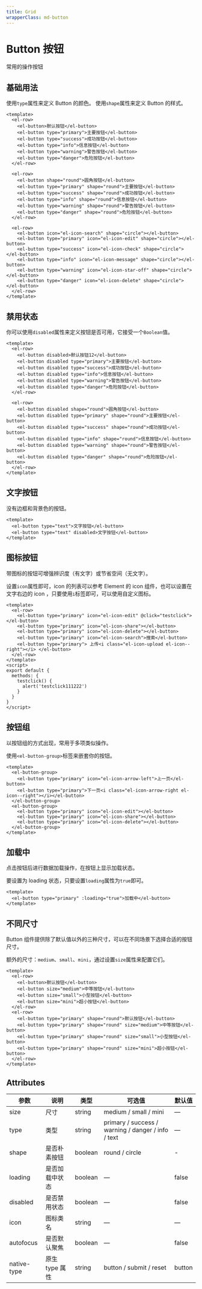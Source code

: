 ```yaml
---
title: Grid
wrapperClass: md-button
---
```


# Button 按钮

常用的操作按钮

## 基础用法

使用`type`属性来定义 Button 的颜色。 使用`shape`属性来定义 Button 的样式。

```vue demo
<template>
  <el-row>
    <el-button>默认按钮</el-button>
    <el-button type="primary">主要按钮</el-button>
    <el-button type="success">成功按钮</el-button>
    <el-button type="info">信息按钮</el-button>
    <el-button type="warning">警告按钮</el-button>
    <el-button type="danger">危险按钮</el-button>
  </el-row>

  <el-row>
    <el-button shape="round">圆角按钮</el-button>
    <el-button type="primary" shape="round">主要按钮</el-button>
    <el-button type="success" shape="round">成功按钮</el-button>
    <el-button type="info" shape="round">信息按钮</el-button>
    <el-button type="warning" shape="round">警告按钮</el-button>
    <el-button type="danger" shape="round">危险按钮</el-button>
  </el-row>

  <el-row>
    <el-button icon="el-icon-search" shape="circle"></el-button>
    <el-button type="primary" icon="el-icon-edit" shape="circle"></el-button>
    <el-button type="success" icon="el-icon-check" shape="circle"></el-button>
    <el-button type="info" icon="el-icon-message" shape="circle"></el-button>
    <el-button type="warning" icon="el-icon-star-off" shape="circle"></el-button>
    <el-button type="danger" icon="el-icon-delete" shape="circle"></el-button>
  </el-row>
</template>
```

## 禁用状态

你可以使用`disabled`属性来定义按钮是否可用，它接受一个`Boolean`值。

```vue demo
<template>
  <el-row>
    <el-button disabled>默认按钮12</el-button>
    <el-button disabled type="primary">主要按钮</el-button>
    <el-button disabled type="success">成功按钮</el-button>
    <el-button disabled type="info">信息按钮</el-button>
    <el-button disabled type="warning">警告按钮</el-button>
    <el-button disabled type="danger">危险按钮</el-button>
  </el-row>

  <el-row>
    <el-button disabled shape="round">圆角按钮</el-button>
    <el-button disabled type="primary" shape="round">主要按钮</el-button>
    <el-button disabled type="success" shape="round">成功按钮</el-button>
    <el-button disabled type="info" shape="round">信息按钮</el-button>
    <el-button disabled type="warning" shape="round">警告按钮</el-button>
    <el-button disabled type="danger" shape="round">危险按钮</el-button>
  </el-row>
</template>
```

## 文字按钮

没有边框和背景色的按钮。

```vue demo
<template>
  <el-button type="text">文字按钮</el-button>
  <el-button type="text" disabled>文字按钮</el-button>
</template>
```

## 图标按钮

带图标的按钮可增强辨识度（有文字）或节省空间（无文字）。

设置`icon`属性即可，icon 的列表可以参考 Element 的 icon 组件，也可以设置在文字右边的 icon ，只要使用`i`标签即可，可以使用自定义图标。

```vue demo
<template>
  <el-row>
    <el-button type="primary" icon="el-icon-edit" @click="testclick"></el-button>
    <el-button type="primary" icon="el-icon-share"></el-button>
    <el-button type="primary" icon="el-icon-delete"></el-button>
    <el-button type="primary" icon="el-icon-search">搜索</el-button>
    <el-button type="primary"> 上传<i class="el-icon-upload el-icon--right"></i> </el-button>
  </el-row>
</template>
<script>
export default {
  methods: {
    testclick() {
      alert('testclick111222')
    }
  }
}
</script>
```

## 按钮组

以按钮组的方式出现，常用于多项类似操作。

使用`<el-button-group>`标签来嵌套你的按钮。

```vue demo
<template>
  <el-button-group>
    <el-button type="primary" icon="el-icon-arrow-left">上一页</el-button>
    <el-button type="primary">下一页<i class="el-icon-arrow-right el-icon--right"></i></el-button>
  </el-button-group>
  <el-button-group>
    <el-button type="primary" icon="el-icon-edit"></el-button>
    <el-button type="primary" icon="el-icon-share"></el-button>
    <el-button type="primary" icon="el-icon-delete"></el-button>
  </el-button-group>
</template>
```

## 加载中

点击按钮后进行数据加载操作，在按钮上显示加载状态。

要设置为 loading 状态，只要设置`loading`属性为`true`即可。

```vue demo
<template>
  <el-button type="primary" :loading="true">加载中</el-button>
</template>
```

## 不同尺寸

Button 组件提供除了默认值以外的三种尺寸，可以在不同场景下选择合适的按钮尺寸。

额外的尺寸：`medium`、`small`、`mini`，通过设置`size`属性来配置它们。

```vue demo demo
<template>
  <el-row>
    <el-button>默认按钮</el-button>
    <el-button size="medium">中等按钮</el-button>
    <el-button size="small">小型按钮</el-button>
    <el-button size="mini">超小按钮</el-button>
  </el-row>
  <el-row>
    <el-button type="primary" shape="round">默认按钮</el-button>
    <el-button type="primary" shape="round" size="medium">中等按钮</el-button>
    <el-button type="primary" shape="round" size="small">小型按钮</el-button>
    <el-button type="primary" shape="round" size="mini">超小按钮</el-button>
  </el-row>
</template>
```

## Attributes

| 参数        | 说明           | 类型    | 可选值                                             | 默认值 |
| ----------- | -------------- | ------- | -------------------------------------------------- | ------ |
| size        | 尺寸           | string  | medium / small / mini                              | —      |
| type        | 类型           | string  | primary / success / warning / danger / info / text | —      |
| shape       | 是否朴素按钮   | boolean | round / circle                                     | -      |
| loading     | 是否加载中状态 | boolean | —                                                  | false  |
| disabled    | 是否禁用状态   | boolean | —                                                  | false  |
| icon        | 图标类名       | string  | —                                                  | —      |
| autofocus   | 是否默认聚焦   | boolean | —                                                  | false  |
| native-type | 原生 type 属性 | string  | button / submit / reset                            | button |
